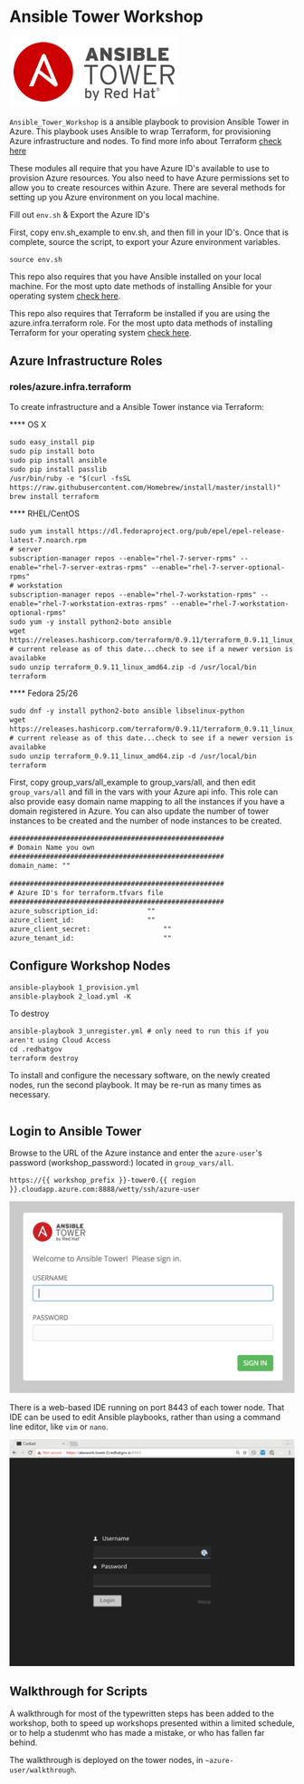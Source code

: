 # Ansible Tower Workshop

![ansible](img/Ansible-Tower-Logotype-Large-RGB-FullGrey-300x124.png)

`Ansible_Tower_Workshop` is a ansible playbook to provision Ansible Tower in Azure. This playbook uses Ansible to wrap Terraform, for provisioning Azure infrastructure and nodes. To find more info about Terraform [check here](https://www.terraform.io/docs/providers/azurerm/)

These modules all require that you have Azure ID's available to use to provision Azure resources. You also need to have Azure permissions set to allow you to create resources within Azure. There are several methods for setting up you Azure environment on you local machine.

Fill out `env.sh` & Export the Azure ID's

First, copy env.sh_example to env.sh, and then fill in your ID's.  Once that is complete, source the script, to export your Azure environment variables.

```
source env.sh
```

This repo also requires that you have Ansible installed on your local machine. For the most upto date methods of installing Ansible for your operating system [check here](http://docs.ansible.com/ansible/intro_installation.html).

This repo also requires that Terraform be installed if you are using the azure.infra.terraform role. For the most upto data methods of installing Terraform for your operating system [check here](https://www.terraform.io/downloads.html).



## Azure Infrastructure Roles


### roles/azure.infra.terraform

To create infrastructure and a Ansible Tower instance via Terraform:

**** OS X
```
sudo easy_install pip
sudo pip install boto
sudo pip install ansible
sudo pip install passlib
/usr/bin/ruby -e "$(curl -fsSL https://raw.githubusercontent.com/Homebrew/install/master/install)"
brew install terraform
```

**** RHEL/CentOS
```
sudo yum install https://dl.fedoraproject.org/pub/epel/epel-release-latest-7.noarch.rpm
# server
subscription-manager repos --enable="rhel-7-server-rpms" --enable="rhel-7-server-extras-rpms" --enable="rhel-7-server-optional-rpms"
# workstation
subscription-manager repos --enable="rhel-7-workstation-rpms" --enable="rhel-7-workstation-extras-rpms" --enable="rhel-7-workstation-optional-rpms"
sudo yum -y install python2-boto ansible
wget https://releases.hashicorp.com/terraform/0.9.11/terraform_0.9.11_linux_amd64.zip # current release as of this date...check to see if a newer version is availabke
sudo unzip terraform_0.9.11_linux_amd64.zip -d /usr/local/bin terraform
```

**** Fedora 25/26
```
sudo dnf -y install python2-boto ansible libselinux-python
wget https://releases.hashicorp.com/terraform/0.9.11/terraform_0.9.11_linux_amd64.zip # current release as of this date...check to see if a newer version is availabke
sudo unzip terraform_0.9.11_linux_amd64.zip -d /usr/local/bin terraform
```

First, copy group_vars/all_example to group_vars/all, and then edit `group_vars/all` and fill in the vars with your Azure api info. This role can also provide easy domain name mapping to all the instances if you have a domain registered in Azure. You can also update the number of tower instances to be created and the number of node instances to be created.


```
#####################################################
# Domain Name you own
#####################################################
domain_name: ""

#####################################################
# Azure ID's for terraform.tfvars file
#####################################################
azure_subscription_id:            ""
azure_client_id:                  ""
azure_client_secret:		          ""
azure_tenant_id:		              ""
```

## Configure Workshop Nodes

```
ansible-playbook 1_provision.yml
ansible-playbook 2_load.yml -K
```

To destroy

```
ansible-playbook 3_unregister.yml # only need to run this if you aren't using Cloud Access
cd .redhatgov
terraform destroy
```

To install and configure the necessary software, on the newly created nodes, run the second playbook.  It may be re-run as many times as necessary.

```
```

## Login to Ansible Tower

Browse to the URL of the Azure instance and enter the `azure-user`'s password (workshop_password:) located in `group_vars/all`.

```
https://{{ workshop_prefix }}-tower0.{{ region }}.cloudapp.azure.com:8888/wetty/ssh/azure-user
```

![Tower Login](img/ansible-tower.png)

There is a web-based IDE running on port 8443 of each tower node.  That IDE can be used to edit Ansible playbooks, rather than using a command line editor, like `vim` or `nano`.

![Codiad Login](img/codiad.png)

## Walkthrough for Scripts

A walkthrough for most of the typewritten steps has been added to the workshop, both to speed up workshops presented within a limited schedule, or to help a studenmt who has made a mistake, or who has fallen far behind.

The walkthrough is deployed on the tower nodes, in `~azure-user/walkthrough`.
